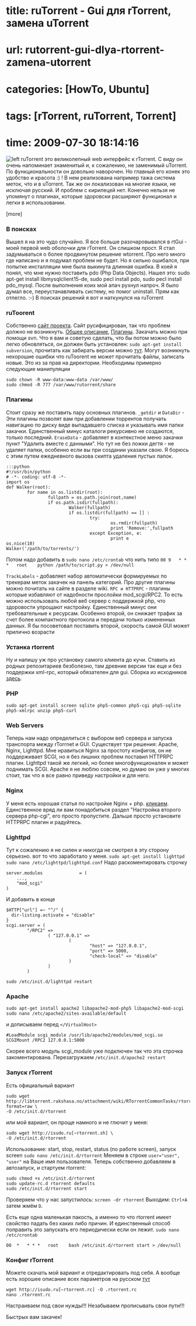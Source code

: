 # title: ruTorrent - Gui для rTorrent, замена uTorrent
# url: rutorrent-gui-dlya-rtorrent-zamena-utorrent
# categories: [HowTo, Ubuntu]
# tags: [rTorrent, ruTorrent, Torrent]
# time: 2009-07-30 18:14:16

![left](~ru-torrent.png)
ruTorrent это великолепный web интерфейс к rTorrent. С виду он очень напоминает знаменитый и, к сожалению, не заменимый uTorrent. По функциональности он довольно наворочен. Но главный его конек это удобство и красота :) ! В нем реализована например тажа система меток, что и в uTorrent. Так же он локализован на многие языки, не исключая русский. И проблем с кирилецей нет. Конечно нельзя не упомянут о плагинах, которые здоровски расширяют функционал и легки в использовании.

[more]

### В поисках
Вышел я на это чудо случайно. Я все больше разочаровывался в rtGui - моей первой web оболочки для rTorrent. Он слишком прост. Я стал задумываться о более продвинутом решение wtorrent. Про него много где написано и я подумал проблем не будет. Но я сильно ошибался, при попытке инсталляции мне была выкинута длинная ошибка. В коей я понял, что мне нужно поставить pdo (Php Data Objects). Нашел это: sudo apt-get install libmysqlclient15-de, sudo pecl install pdo, sudo pecl install pdo_mysql. После выполнения коих мой апач рухнул напроч. Я было думал все, переустанавливать систему, но помог uninstall. Прям как отлегло. :-) В поисках решений я вот и наткунулся на ruTorrent


### ruToorent
Собственно [сайт проекта](http://code.google.com/p/rutorrent/). Сайт русифицирован, так что проблем должно не возникнуть. [Общее описание](http://code.google.com/p/rutorrent/wiki/Main), [Плагины](http://code.google.com/p/rutorrent/wiki/Plugins?wl=ru). Закачать можно при помощи svn. Что я вам и советую сделать, что бы потом можно было легко обновляться, он должен быть установлен: `sudo apt-get install subversion`, прочитать как забирать версии можно [тут](http://code.google.com/p/rutorrent/wiki/GetFromSVN).
Могут возникнуть нехорошие ошибки что ruToorent не может прочитать файлы, записать новые. Это из за прав на директории. Необходимы примерно следующие манипуляции

    sudo chown -R www-data:www-data /var/www/
    sudo chmod -R 777 /var/www/rutorrent/share


### Плагины
Стоит сразу же поставить пару основных плагинов. 
`_getdir` и `DataDir` - Эти плагины позволят вам при добавлении торрентов получать навигацию по диску виде выпадавшего списка и указывать имя папки закачки. Единственный минус каталоги рекурсивно не создаются, только последний. 
`EraseData` - добавляет в контекстное меню закачки пункт "Удалить вместе с данными". Но тут не без ложки дегтя - не удаляет папки, особенно если вы при создании указали свою. Я борюсь с этим путем ежедневного вызова скипта удаления пустых папок.

    :::python
    #!/usr/bin/python
    # -*- coding: utf-8 -*-
    import os
    def Walker(root):
            for name in os.listdir(root):
                    fullpath = os.path.join(root,name)
                    if os.path.isdir(fullpath):
                            Walker(fullpath)
                            if os.listdir(fullpath) == [] :
                                    try:
                                            os.rmdir(fullpath)
                                            print 'Remove:',fullpath
                                    except Exception, e:
                                            print e
    os.nice(10)
    Walker('/path/to/torrents/')

Потом надо добавить в `sudo nano /etc/crontab` что нить типо `00 9   * * *   root    python /path/to/script.py > /dev/null`

`TrackLabels` - добавляет набор автоматически формируемых по трекерам меток закачек на панель категорий. Про другие плагины можно почитать на сайте в разделе wiki. `RPC и HTTPRPC` - плагины которые избавляют от надобности прослойки mod_scgi/RPC2. То есть можно использовать любой веб сервер с поддержкой php, что здоровости упрощают настройку. Единственный минус они требовательные к ресурсам. Особенно второй, он снижает трафик за счет более компактного протокола и передачи только измененных данных. Я бы посоветовал поставить второй, скорость самой GUI может прилично возрасти


### Устанка rtorrent
Ну и напишу уж про установку самого клиента до кучи. Ставить из родных репозитариев безболезно, там древние версии так еще и без поддержки xml-rpc, который обязателен для gui.
Сборка из исходников [здесь](http://isudo.ru/2009/10/rtorrent-compilation/).

### PHP

    sudo apt-get install screen sqlite php5-common php5-cgi php5-sqlite php5-xmlrpc unzip php5-curl

### Web Servers
Теперь нам надо определиться с выбором веб сервера и запуска транспорта между rTorrnet и GUI. Существует три решения: Apache, Nginx, Lighttpd. 
Мне нравиться Nginx за простоту конфигов, он не поддерживает SCGI, но я без лишних проблем поставил HTTPRPC плагин. Lighttpd такой же легкий, но более многофункционален и может поднимать SCGI. Apache я не люблю совсем, но думаю он уже у многих стоит, так что я все равно приведу настройки и для него.


### Nginx
У меня есть хорошая статья по настройке Nginx + php. [кликаем](http://isudo.ru/2011/01/nginix-php-fpm-xcache-various-php-ini/). Единственное вряд ли вам понадобиться раздел "Настройка второго сервера php-cgi", его просто пропустите. Дальше просто установите HTTPRPC плагин и радуйтесь.


### Lighttpd
Тут к сожалению я не силен и никогда не смотрел в эту сторону серьезно. вот то что заработало у меня. `sudo apt-get install lighttpd`
`sudo nano /etc/lighttpd/lighttpd.conf` Надо раскоментировать строчку 

    server.modules              = (
        ...,
        "mod_scgi"
    )

И добавить в конце

    $HTTP["url"] =~ "^/" {
      dir-listing.activate = "disable"
    }
    scgi.server = (
            "/RPC2" =>
                    ( "127.0.0.1" =>
                            (
                                    "host" => "127.0.0.1",
                                    "port" => 5000,
                                    "check-local" => "disable"
                            )
                    )
            )

`sudo /etc/init.d/lighttpd restart`


### Apache

    sudo apt-get install apache2 libapache2-mod-php5 libapache2-mod-scgi
    sudo nano /etc/apache2/sites-available/default

и дописываем перед `</VirtualHost> `

    #LoadModule scgi_module /usr/lib/apache2/modules/mod_scgi.so
    SCGIMount /RPC2 127.0.0.1:5000

Скорее всего модуль scgi_module уже подключен так что эта строчка закоментирована.
Перезагружаем `/etc/init.d/apache2 restart`


### Запуск rTorrent
Есть официальный вариант

    sudo wget http://libtorrent.rakshasa.no/attachment/wiki/RTorrentCommonTasks/rtorrentInit.sh?format=raw \
    -O /etc/init.d/rtorrent

или мой вариант, он проще намного и не глючит у меня:

    sudo wget http://isudo.ru[~rtorrent.sh] \
    -O /etc/init.d/rtorrent

Использование: start, stop, restart, status (по работе screen), запуск screen `sudo nano /etc/init.d/rtorrent` Меняем в строке `user="user", "user"` на Ваше имя пользователя. Теперь собственно добавляем в автозапуск, и стартуем rtorrent:

    sudo chmod +x /etc/init.d/rtorrent
    sudo update-rc.d rtorrent defaults
    sudo /etc/init.d/rtorrent start

Проверяем что у нас запустилось: `screen -dr rtorrent` Выходим: `Ctrl+A` затем жмём `D`.

Есть еще одна маленькая пакость, а именно то что rtorrent имеет свойство падать без каких либо причин. И единственный способ поправить это запускать его периодически если он лежит. `sudo nano /etc/crontab` 

    00  *   * * *   root    bash /etc/init.d/rtorrent start > /dev/null


### Конфиг rTorrent
Можете скачать мой вариант и отредактировать под себя. А вообще есть хорошее описание всех параметров на русском [тут](http://ru.wikibooks.org/wiki/RTorrent)

    wget http://isudo.ru[~rtorrent.rc] -O .rtorrent.rc
    nano .rtorrent.rc

Настраиваем под свои нужды!!! Незабываем прописывать свои пути!!!

Быстрых вам закачек!
